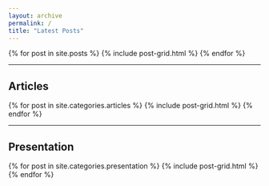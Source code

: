 ```yaml
---
layout: archive
permalink: /
title: "Latest Posts"
---
```


<div class="tiles">
{% for post in site.posts %}
   {% include post-grid.html %}
{% endfor %}
</div><!-- /.tiles -->

---

## Articles

<div class="tiles">
{% for post in site.categories.articles %}
   {% include post-grid.html %}
{% endfor %}
</div><!-- /.tiles -->

---

## Presentation

<div class="tiles">
{% for post in site.categories.presentation %}
   {% include post-grid.html %}
{% endfor %}
</div><!-- /.tiles -->
